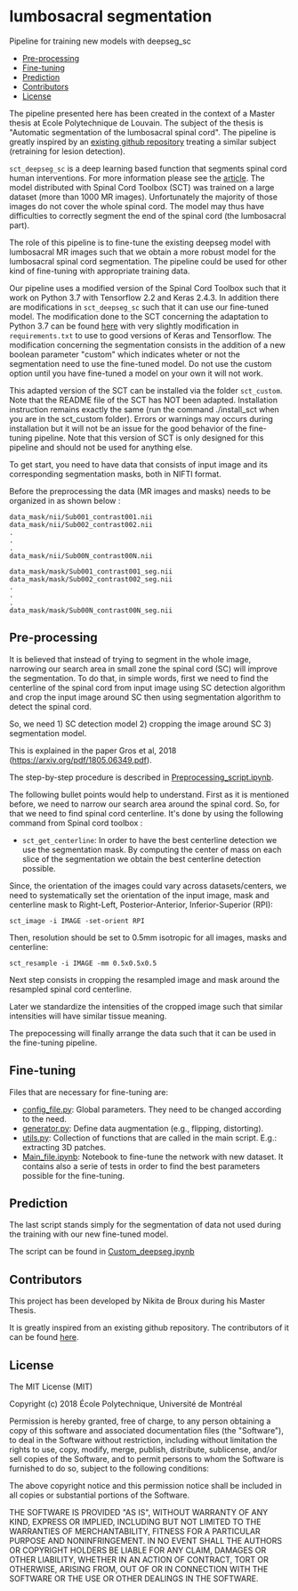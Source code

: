 # lumbosacral segmentation
Pipeline for training new models with deepseg_sc

- [Pre-processing](#pre-processing)
- [Fine-tuning](#fine-tuning)
- [Prediction](#prediction)
- [Contributors](#contributors)
- [License](#license)

The pipeline presented here has been created in the context of a Master thesis at Ecole Polytechnique de Louvain. The subject of the thesis is "Automatic segmentation of the lumbosacral spinal cord". The pipeline is greatly inspired by an [existing github repository](https://github.com/sct-pipeline/deepseg-training) treating a similar subject (retraining for lesion detection). 

`sct_deepseg_sc` is a deep learning based function that segments spinal cord human interventions. For more information please see the [article](https://arxiv.org/pdf/1805.06349.pdf). The model distributed with Spinal Cord Toolbox (SCT) was trained on a large dataset (more than 1000 MR images). Unfortunately the majority of those images do not cover the whole spinal cord. The model may thus have difficulties to correctly segment the end of the spinal cord (the lumbosacral part).

The role of this pipeline is to fine-tune the existing deepseg model with lumbosacral MR images such that we obtain a more robust model for the lumbosacral spinal cord segmentation. The pipeline could be used for other kind of fine-tuning with appropriate training data.

Our pipeline uses a modified version of the Spinal Cord Toolbox such that it work on Python 3.7 with Tensorflow 2.2 and Keras 2.4.3. In addition there are modifications in `sct_deepseg_sc` such that it can use our fine-tuned model. The modification done to the SCT concerning the adaptation to Python 3.7 can be found [here](https://github.com/spinalcordtoolbox/spinalcordtoolbox/pull/3361/files) with very slightly modification in `requirements.txt` to use to good versions of Keras and Tensorflow.
The modification concerning the segmentation consists in the addition of a new boolean parameter "custom"  which indicates wheter or not the segmentation need to use the fine-tuned model. Do not use the custom option until you have fine-tuned a model on your own it will not work.

This adapted version of the SCT can be installed via the folder `sct_custom`. Note that the README file of the SCT has NOT been adapted. Installation instruction remains exactly the same (run the command ./install_sct when you are in the sct_custom folder). Errors or warnings may occurs  during installation but it will not be an issue for the good behavior of the fine-tuning pipeline. Note that this version of SCT is only designed for this pipeline and should not be used for anything else. 

To get start, you need to have data that consists of input image and its corresponding segmentation masks, both in NIFTI format.

Before the preprocessing the data (MR images and masks) needs to be organized in as shown below :

~~~
data_mask/nii/Sub001_contrast001.nii
data_mask/nii/Sub002_contrast002.nii
.
.
.
data_mask/nii/Sub00N_contrast00N.nii

data_mask/mask/Sub001_contrast001_seg.nii
data_mask/mask/Sub002_contrast002_seg.nii
.
.
.
data_mask/mask/Sub00N_contrast00N_seg.nii

~~~


## Pre-processing

It is believed that instead of trying to segment in the whole image, narrowing our search area in small zone the spinal cord (SC) will improve the segmentation. To do that, in simple words, first we need to find the centerline of the spinal cord from input image using SC detection algorithm and crop the input image around SC then using segmentation algorithm to detect the spinal cord.

So, we need 1) SC detection model 2) cropping the image around SC 3) segmentation model.

This is explained in the paper Gros et al, 2018 (https://arxiv.org/pdf/1805.06349.pdf).

The step-by-step procedure is described in [Preprocessing_script.ipynb](https://github.com/nidebroux/lumbosacral_segmentation/tree/master/scripts/Preprocessing_script.ipynb).


The following bullet points would help to understand. First as it is mentioned before, we need to narrow our search area around the spinal cord. So, for that we need to find spinal cord centerline. It's done by using the following command from Spinal cord toolbox :
- `sct_get_centerline`:   In order to have the best centerline detection we use the segmentation mask. By computing the center of mass on each slice of the segmentation we obtain the best centerline detection possible.


Since, the orientation of the images could vary across datasets/centers, we need to systematically set the orientation of the input image, mask and centerline mask to Right-Left, Posterior-Anterior, Inferior-Superior (RPI):

~~~
sct_image -i IMAGE -set-orient RPI
~~~

Then, resolution should be set to 0.5mm isotropic for all images, masks and centerline:
~~~
sct_resample -i IMAGE -mm 0.5x0.5x0.5
~~~

Next step consists in cropping the resampled image and mask around the resampled spinal cord centerline.


Later we standardize the intensities of the cropped image such that similar intensities will have similar tissue meaning.


The prepocessing will finally arrange the data such that it can be used in the fine-tuning pipeline.

## Fine-tuning
Files that are necessary for fine-tuning are:
- [config_file.py](https://github.com/nidebroux/lumbosacral_segmentation/tree/master/scripts/config_file.py): Global parameters. They need to be changed according to the need.
- [generator.py](https://github.com/nidebroux/lumbosacral_segmentation/tree/master/scripts/generator.py): Define data augmentation (e.g., flipping, distorting).
- [utils.py](https://github.com/nidebroux/lumbosacral_segmentation/tree/master/scripts/utils.py): Collection of functions that are called in the main script. E.g.: extracting 3D patches.
- [Main_file.ipynb](https://github.com/nidebroux/lumbosacral_segmentation/tree/master/scripts/Main_file.ipynb): Notebook to fine-tune the network with new dataset. It contains also a serie of tests in order to find the best parameters possible for the fine-tuning.


## Prediction

The last script stands simply for the segmentation of data not used during the training with our new fine-tuned model.

The script can be found in [Custom_deepseg.ipynb](https://github.com/nidebroux/lumbosacral_segmentation/tree/master/scripts/Custom_deepseg.ipynb)

## Contributors
This project has been developed by Nikita de Broux during his Master Thesis.

It is greatly inspired from an existing github repository. The contributors of it can be found [here](https://github.com/sct-pipeline/deepseg-training/graphs/contributors).



## License

The MIT License (MIT)

Copyright (c) 2018 École Polytechnique, Université de Montréal

Permission is hereby granted, free of charge, to any person obtaining a copy
of this software and associated documentation files (the "Software"), to deal
in the Software without restriction, including without limitation the rights
to use, copy, modify, merge, publish, distribute, sublicense, and/or sell
copies of the Software, and to permit persons to whom the Software is
furnished to do so, subject to the following conditions:

The above copyright notice and this permission notice shall be included in all
copies or substantial portions of the Software.

THE SOFTWARE IS PROVIDED "AS IS", WITHOUT WARRANTY OF ANY KIND, EXPRESS OR
IMPLIED, INCLUDING BUT NOT LIMITED TO THE WARRANTIES OF MERCHANTABILITY,
FITNESS FOR A PARTICULAR PURPOSE AND NONINFRINGEMENT. IN NO EVENT SHALL THE
AUTHORS OR COPYRIGHT HOLDERS BE LIABLE FOR ANY CLAIM, DAMAGES OR OTHER
LIABILITY, WHETHER IN AN ACTION OF CONTRACT, TORT OR OTHERWISE, ARISING FROM,
OUT OF OR IN CONNECTION WITH THE SOFTWARE OR THE USE OR OTHER DEALINGS IN THE
SOFTWARE.
